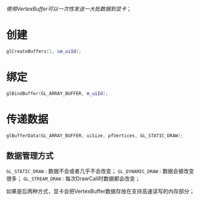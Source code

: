*使用VertexBuffer可以一次性发送一大批数据到显卡*；

# 创建

```c++
glCreateBuffers(1, &m_uiId);
```

# 绑定 

```c++
glBindBuffer(GL_ARRAY_BUFFER, m_uiId);
```

# 传递数据

```c++
glBufferData(GL_ARRAY_BUFFER, uiSize, pfVertices, GL_STATIC_DRAW);
```

## 数据管理方式

`GL_STATIC_DRAW` : 数据不会或者几乎不会改变；
`GL_DYNAMIC_DRAW` : 数据会被改变很多；
`GL_STREAM_DRAW` : 每次DrawCall时数据都会改变；

如果是后两种方式，显卡会把VertexBuffer数据存放在支持高速读写的内存部分；